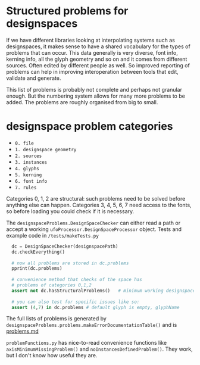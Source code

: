 # Structured problems for designspaces

If we have different libraries looking at interpolating systems such as designspaces, it makes sense to have a shared vocabulary for the types of problems that can occur. This data generally is very diverse, font info, kerning info, all the glyph geometry and so on and it comes from different sources. Often edited by different people as well. So improved reporting of problems can help in improving interoperation between tools that edit, validate and generate.

This list of problems is probably not complete and perhaps not granular enough. But the numbering system allows for many more problems to be added. The problems are roughly organised from big to small.

# designspace problem categories

  * `0. file`
  * `1. designspace geometry`
  * `2. sources`
  * `3. instances`
  * `4. glyphs`
  * `5. kerning`
  * `6. font info`
  * `7. rules`

  Categories 0, 1, 2 are structural: such problems need to be solved before anything else can happen. Categories 3, 4, 5, 6, 7 need access to the fonts, so before loading you could check if it is necessary.

The `designspaceProblems.DesignSpaceChecker` can either read a path or accept a working `ufoProcessor.DesignSpaceProcessor` object. Tests and example code in `/tests/makeTests.py`

``` python
  dc = DesignSpaceChecker(designspacePath)
  dc.checkEverything()
  
  # now all problems are stored in dc.problems
  pprint(dc.problems)
  
  # convenience method that checks of the space has
  # problems of categories 0,1,2
  assert not dc.hasStructuralProblems()   # minimum working designspace, ready for fonts
  
  # you can also test for specific issues like so:
  assert (4,7) in dc.problems # default glyph is empty, glyphName
```


The full lists of problems is generated by `designspaceProblems.problems.makeErrorDocumentationTable()` and is [problems.md](problems.md)

`problemFunctions.py` has nice-to-read convenience functions like `axisMinimumMissingProblem()` and `noInstancesDefinedProblem()`. They work, but I don't know how useful they are.

